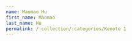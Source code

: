 ```yaml
---
name: Maomao Hu
first_name: Maomao
last_name: Hu
permalink: /:collection/:categories/Kenote 1
---
```

